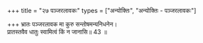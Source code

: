 +++
title = "२७ पञ्जरलावकः"
types = ["अन्योक्तिः", "अन्योक्तिः - पञ्जरलावकः"]

+++
भ्रातः पञ्जरलावक मा कुरु सन्तोषमन्यनिधनेन।  
प्रातस्तवैव धातुः स्वामित्वं किं न जानासि॥ 43 ॥  